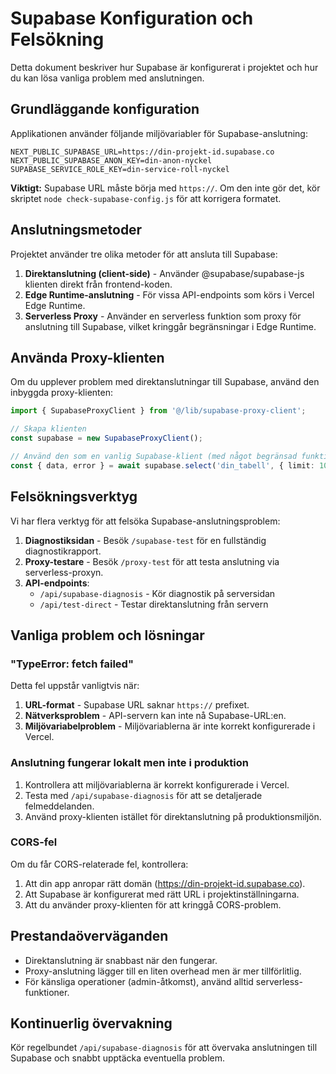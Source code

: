 # Supabase Konfiguration och Felsökning

Detta dokument beskriver hur Supabase är konfigurerat i projektet och hur du kan lösa vanliga problem med anslutningen.

## Grundläggande konfiguration

Applikationen använder följande miljövariabler för Supabase-anslutning:

```
NEXT_PUBLIC_SUPABASE_URL=https://din-projekt-id.supabase.co
NEXT_PUBLIC_SUPABASE_ANON_KEY=din-anon-nyckel
SUPABASE_SERVICE_ROLE_KEY=din-service-roll-nyckel
```

**Viktigt:** Supabase URL måste börja med `https://`. Om den inte gör det, kör skriptet `node check-supabase-config.js` för att korrigera formatet.

## Anslutningsmetoder

Projektet använder tre olika metoder för att ansluta till Supabase:

1. **Direktanslutning (client-side)** - Använder @supabase/supabase-js klienten direkt från frontend-koden.
2. **Edge Runtime-anslutning** - För vissa API-endpoints som körs i Vercel Edge Runtime.
3. **Serverless Proxy** - Använder en serverless funktion som proxy för anslutning till Supabase, vilket kringgår begränsningar i Edge Runtime.

## Använda Proxy-klienten

Om du upplever problem med direktanslutningar till Supabase, använd den inbyggda proxy-klienten:

```typescript
import { SupabaseProxyClient } from '@/lib/supabase-proxy-client';

// Skapa klienten
const supabase = new SupabaseProxyClient();

// Använd den som en vanlig Supabase-klient (med något begränsad funktionalitet)
const { data, error } = await supabase.select('din_tabell', { limit: 10 });
```

## Felsökningsverktyg

Vi har flera verktyg för att felsöka Supabase-anslutningsproblem:

1. **Diagnostiksidan** - Besök `/supabase-test` för en fullständig diagnostikrapport.
2. **Proxy-testare** - Besök `/proxy-test` för att testa anslutning via serverless-proxyn.
3. **API-endpoints**:
   - `/api/supabase-diagnosis` - Kör diagnostik på serversidan
   - `/api/test-direct` - Testar direktanslutning från servern

## Vanliga problem och lösningar

### "TypeError: fetch failed"

Detta fel uppstår vanligtvis när:

1. **URL-format** - Supabase URL saknar `https://` prefixet.
2. **Nätverksproblem** - API-servern kan inte nå Supabase-URL:en.
3. **Miljövariabelproblem** - Miljövariablerna är inte korrekt konfigurerade i Vercel.

### Anslutning fungerar lokalt men inte i produktion

1. Kontrollera att miljövariablerna är korrekt konfigurerade i Vercel.
2. Testa med `/api/supabase-diagnosis` för att se detaljerade felmeddelanden.
3. Använd proxy-klienten istället för direktanslutning på produktionsmiljön.

### CORS-fel

Om du får CORS-relaterade fel, kontrollera:

1. Att din app anropar rätt domän (https://din-projekt-id.supabase.co).
2. Att Supabase är konfigurerat med rätt URL i projektinställningarna.
3. Att du använder proxy-klienten för att kringgå CORS-problem.

## Prestandaöverväganden

- Direktanslutning är snabbast när den fungerar.
- Proxy-anslutning lägger till en liten overhead men är mer tillförlitlig.
- För känsliga operationer (admin-åtkomst), använd alltid serverless-funktioner.

## Kontinuerlig övervakning

Kör regelbundet `/api/supabase-diagnosis` för att övervaka anslutningen till Supabase och snabbt upptäcka eventuella problem. 
